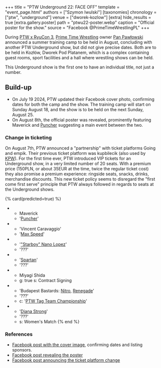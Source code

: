 +++
title = "PTW Underground 22: FACE OFF"
template = "event_page.html"
authors = ["Szymon Iwulski"]
[taxonomies]
chronology = ["ptw", "underground"]
venue = ["dworek-kozlow"]
[extra]
hide_results = true
[extra.gallery.poster]
path = "ptwu22-poster.webp"
caption = "Official poster for the show."
source = "Facebook @PrimeTimeWrestlingPL"
+++

During [PTW x RyuCon 3](@/e/ptw/2024-07-07-ptw-x-ryucon.md), [Prime Time Wrestling](@/o/ptw.md) owner [Pan Pawłowski](@/w/pan-pawlowski.md) announced a summer training camp to be held in August, concluding with another PTW Underground show, but did not give precise dates.
Both are to be held in Kozłów, Dworek Pod Platanem, which is a complex containing guest rooms, sport facilities and a hall where wrestling shows can be held.

This Underground show is the first one to have an individual title, not just a number.

## Build-up

* On July 19 2024, PTW updated their Facebook cover photo, confirming dates for both the camp and the show. The training camp will start on Sunday August 18, and the show is to be held on the next Sunday, August 25.
* On August 8th, the official poster was revealed, prominently featuring Maverick and [Puncher](@/w/puncher.md) suggesting a main event between the two.

### Change in ticketing

On August 7th, PTW announced a "partnership" with ticket platforms Going and empik. Their previous ticket platform was kupbilecik (also used by [KPW](@/o/kpw.md)).
For the first time ever, PTW introduced VIP tickets for an Underground show, in a very limited number of 20 seats. With a premium price (150PLN, or about 35EUR at the time, twice the regular ticket cost) they also promise a premium experience: ringside seats, snacks, drinks, merchandise discounts. This new ticket policy seems to disregard the "first come first serve" principle that PTW always followed in regards to seats at the Underground shows.

{% card(predicted=true) %}
- - Maverick
  - '[Puncher](@/w/puncher.md)'
- - 'Vincent Caravaggio'
  - '[Max Speed](@/w/max-speed.md)'
- - '["Starboy" Nano Lopez](@/w/nano-lopez.md)'
  - '???'
- - '[Spartan](@/w/spartan.md)'
  - '???'
- - Miyagi Shida
  - g: true
    s: Contract Signing
- - 'Budapest Bastards: [Nitro](@/w/nitro.md), [Renegade](@/w/renegade.md)'
  - '???'
  - c: '[PTW Tag Team Championship](@/c/ptw-tag-team-championship.md)'
- - '[Diana Strong](@/w/diana-strong.md)'
  - '???'
  - s: Women's Match
{% end %}

### References

* [Facebook post with the cover image](https://www.facebook.com/photo/?fbid=528941409458506&set=a.136592405360077), confirming dates and listing sponsors.
* [Facebook post revealing the poster](https://www.facebook.com/PrimeTimeWrestlingPL/posts/pfbid0KpJesZ3E1Jb3jpySUa71thS6qW4sGweLhzG9hWw1WivtihsxBWMAdLHnnYxnsM6cl)
* [Facebook post announcing the ticket platform change](https://www.facebook.com/PrimeTimeWrestlingPL/posts/pfbid0tdHu7WaJXLfDZi8dX57NLMjaP6keLDCBoj77mkr5FiSyrr9NwpVK84ESBsQ58vHil)
